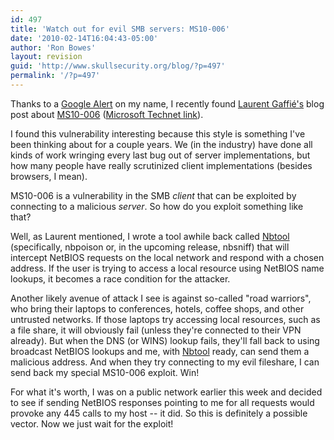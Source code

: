 ```yaml
---
id: 497
title: 'Watch out for evil SMB servers: MS10-006'
date: '2010-02-14T16:04:43-05:00'
author: 'Ron Bowes'
layout: revision
guid: 'http://www.skullsecurity.org/blog/?p=497'
permalink: '/?p=497'
---
```


Thanks to a [Google Alert](http://www.google.ca/alerts) on my name, I recently found [Laurent Gaffié's](http://g-laurent.blogspot.com/) blog post about [MS10-006](http://g-laurent.blogspot.com/2010/02/more-details-on-ms10-006.html) ([Microsoft Technet link](http://blogs.technet.com/srd/archive/2010/02/09/ms10-006-and-ms10-012-smb-security-bulletins.aspx)).

I found this vulnerability interesting because this style is something I've been thinking about for a couple years. We (in the industry) have done all kinds of work wringing every last bug out of server implementations, but how many people have really scrutinized client implementations (besides browsers, I mean).

MS10-006 is a vulnerability in the SMB *client* that can be exploited by connecting to a malicious *server*. So how do you exploit something like that?

Well, as Laurent mentioned, I wrote a tool awhile back called [Nbtool](http://www.skullsecurity.org/wiki/index.php/Nbtool) (specifically, nbpoison or, in the upcoming release, nbsniff) that will intercept NetBIOS requests on the local network and respond with a chosen address. If the user is trying to access a local resource using NetBIOS name lookups, it becomes a race condition for the attacker.

Another likely avenue of attack I see is against so-called "road warriors", who bring their laptops to conferences, hotels, coffee shops, and other untrusted networks. If those laptops try accessing local resources, such as a file share, it will obviously fail (unless they're connected to their VPN already). But when the DNS (or WINS) lookup fails, they'll fall back to using broadcast NetBIOS lookups and me, with [Nbtool](http://www.skullsecurity.org/wiki/index.php/Nbtool) ready, can send them a malicious address. And when they try connecting to my evil fileshare, I can send back my special MS10-006 exploit. Win!

For what it's worth, I was on a public network earlier this week and decided to see if sending NetBIOS responses pointing to me for all requests would provoke any 445 calls to my host -- it did. So this is definitely a possible vector. Now we just wait for the exploit!
